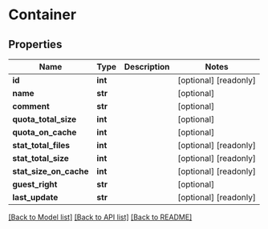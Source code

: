 # Container

## Properties
Name | Type | Description | Notes
------------ | ------------- | ------------- | -------------
**id** | **int** |  | [optional] [readonly] 
**name** | **str** |  | [optional] 
**comment** | **str** |  | [optional] 
**quota_total_size** | **int** |  | [optional] 
**quota_on_cache** | **int** |  | [optional] 
**stat_total_files** | **int** |  | [optional] [readonly] 
**stat_total_size** | **int** |  | [optional] [readonly] 
**stat_size_on_cache** | **int** |  | [optional] [readonly] 
**guest_right** | **str** |  | [optional] 
**last_update** | **str** |  | [optional] [readonly] 

[[Back to Model list]](../README.md#documentation-for-models) [[Back to API list]](../README.md#documentation-for-api-endpoints) [[Back to README]](../README.md)


